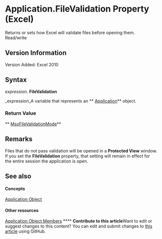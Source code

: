 
# Application.FileValidation Property (Excel)

Returns or sets how Excel will validate files before opening them. Read/write


## Version Information

Version Added: Excel 2010 


## Syntax

 _expression_. **FileValidation**

 _expression_A variable that represents an  ** [Application](19b73597-5cf9-4f56-8227-b5211f657f6f.md)** object.


### Return Value

 ** [MsoFileValidationMode](http://msdn.microsoft.com/library/2501a3a5-2053-9fc6-7a3f-bca2fe27f6d1%28Office.15%29.aspx)**


## Remarks

Files that do not pass validation will be opened in a  **Protected View** window. If you set the **FileValidation** property, that setting will remain in effect for the entire session the application is open.


## See also


#### Concepts


 [Application Object](19b73597-5cf9-4f56-8227-b5211f657f6f.md)
#### Other resources


 [Application Object Members](4cb9ca42-8d07-cc9c-2d80-4eb9a5921e1e.md)
****   **Contribute to this article**Want to edit or suggest changes to this content? You can edit and submit changes to  [this article](https://github.com/jhershey00/VBA_Excel_Test/OpenXMLCon/articles/6ec989d0-2ed8-b4d9-997c-4f91507e6fca.md) using GitHub.

